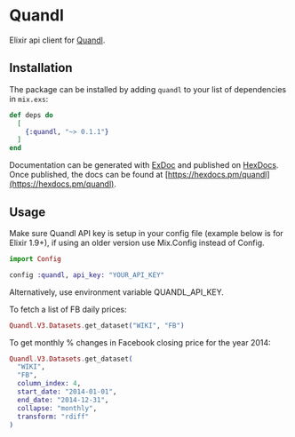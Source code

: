# Quandl

Elixir api client for [Quandl](https://www.quandl.com/).

## Installation

The package can be installed by adding `quandl` to your list of dependencies in `mix.exs`:

```elixir
def deps do
  [
    {:quandl, "~> 0.1.1"}
  ]
end
```

Documentation can be generated with [ExDoc](https://github.com/elixir-lang/ex_doc)
and published on [HexDocs](https://hexdocs.pm). Once published, the docs can
be found at [https://hexdocs.pm/quandl](https://hexdocs.pm/quandl).

## Usage

Make sure Quandl API key is setup in your config file (example below is for Elixir 1.9+), if using an older version use Mix.Config instead of Config.

```elixir
import Config

config :quandl, api_key: "YOUR_API_KEY"
```

Alternatively, use environment variable QUANDL_API_KEY.

To fetch a list of FB daily prices:

```elixir
Quandl.V3.Datasets.get_dataset("WIKI", "FB")
```

To get monthly % changes in Facebook closing price for the year 2014:
```elixir
Quandl.V3.Datasets.get_dataset(
  "WIKI",
  "FB",
  column_index: 4,
  start_date: "2014-01-01",
  end_date: "2014-12-31",
  collapse: "monthly",
  transform: "rdiff"
)
```
